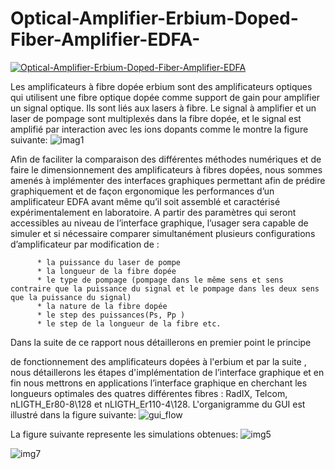 # Optical-Amplifier-Erbium-Doped-Fiber-Amplifier-EDFA-




[![Optical-Amplifier-Erbium-Doped-Fiber-Amplifier-EDFA](https://img.youtube.com/vi/HNaS2a-iUX0/0.jpg)](https://www.youtube.com/watch?v=HNaS2a-iUX0)

Les amplificateurs à fibre dopée erbium  sont des amplificateurs optiques qui utilisent une    fibre optique dopée comme support de gain pour amplifier un signal optique. Ils sont liés aux lasers à fibre. Le signal à amplifier et un laser de pompage sont multiplexés dans la fibre dopée, et le signal est amplifié par interaction avec les ions dopants comme le montre la figure suivante: ![imag1](https://user-images.githubusercontent.com/22806623/190588084-87236de8-47a1-4c61-a74b-cec65b7c673a.jpg)

Afin de faciliter la comparaison des différentes méthodes numériques et de faire le dimensionnement des amplificateurs à fibres dopées, nous sommes amenés à implémenter des interfaces graphiques permettant afin de prédire graphiquement et de façon ergonomique les performances d’un amplificateur EDFA avant même qu’il soit assemblé et caractérisé expérimentalement en laboratoire. A partir des paramètres qui seront accessibles au niveau de l’interface graphique, l’usager sera capable de simuler et si nécessaire comparer simultanément plusieurs configurations d’amplificateur par modification de : 

          * la puissance du laser de pompe
          * la longueur de la fibre dopée 
          * le type de pompage (pompage dans le même sens et sens contraire que la puissance du signal et le pompage dans les deux sens que la puissance du signal)
          * la nature de la fibre dopée  
          * le step des puissances(Ps, Pp )
          * le step de la longueur de la fibre etc.
       
Dans la suite de ce rapport nous détaillerons en premier point le principe



 de fonctionnement des  amplificateurs dopées à l'erbium et par la suite , nous détaillerons les étapes d'implémentation de l’interface graphique et en fin nous mettrons en applications l’interface graphique en cherchant les longueurs optimales des quatres différentes fibres : RadIX, Telcom, nLIGTH_Er80-8\128 et nLIGTH_Er110-4\128.
L'organigramme du GUI est illustré dans la figure suivante:
![gui_flow](https://user-images.githubusercontent.com/22806623/190591013-0bd1b078-5150-4ce7-9e3e-05a8898f2135.png)

La figure suivante represente les simulations obtenues:
![img5](https://user-images.githubusercontent.com/22806623/190592703-2172cd19-9c60-44be-bf0e-251e4cf10298.jpg)

![img7](https://user-images.githubusercontent.com/22806623/190592715-b04e9e01-8f0d-412f-9cc1-f67a7dad7e43.jpg)
